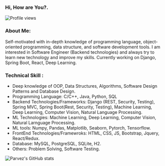 <!-- - 👋 Hi, I’m @parvez86
- 👀 I’m interested in ...
- 🌱 I’m currently learning ...
- 💞️ I’m looking to collaborate on ...
- 📫 How to reach me ...

<!---
parvez86/parvez86 is a ✨ special ✨ repository because its `README.md` (this file) appears on your GitHub profile.
You can click the Preview link to take a look at your changes.
---> 
### Hi, How are You?.
![Profile views](https://gpvc.arturio.dev/parvez86)
### About Me:
Self-motivated with in-depth knowledge of programming language, object-oriented programming, data structure, and software development tools. I am interested in Software Engineer (Backend technologies) and always try to learn new technology and improve my skills. Currently working on Django, Spring Boot, React, Deep Learning.

### Technical Skill :

* Deep knowledge of OOP, Data Structures, Algorithms, Software Design Patterns and Database Design.
* Programming Language: C/C++, Java, Python, SQL
* Backend Technologies/Frameworks: Django (REST, Security, Testing), Spring MVC, Spring Boot(Rest, Security, Testing), Machine Learning, Deep Learning, Computer Vision, Natural Language Processing.
* ML Technologies: Machine Learning, Deep Learning, Computer Vision, Natural Larnguage Processing.
* ML tools: Numpy, Pandas, Matplotlib, Seaborn, Pytorch, Tensorflow.
* FrontEnd Technologies/Framewroks: HTML, CSS, JS, Bootstrap, Jquery, React/Redux.
* Database: MySQL, PostgreSQL, SQLite, H2.
* Others: Problem Solving, Software Testing.


<!--
## ⚙️ Technologies & Tools
<img src="https://img.shields.io/badge/Languages-151515?style=for-the-badge&logo=plex&logoColor=FFFFFF">![C](https://img.shields.io/badge/c-%2300599C.svg?style=for-the-badge&logo=c&logoColor=white)![Java](https://img.shields.io/badge/java-%23ED8B00.svg?style=for-the-badge&logo=java&logoColor=white)![Python](https://img.shields.io/badge/python-3670A0?style=for-the-badge&logo=python&logoColor=ffdd54)![C++](https://img.shields.io/badge/c++-%2300599C.svg?style=for-the-badge&logo=c%2B%2B&logoColor=white)<br/>
<img src="https://img.shields.io/badge/Frameworks-151515?style=for-the-badge&logo=IPFS&logoColor=FFFFFF">![Django](https://img.shields.io/badge/django-%23092E20.svg?style=for-the-badge&logo=django&logoColor=white)![badge-git](https://img.shields.io/badge/git-151515?style=for-the-badge&logo=git&logoColor=79740e&labelColor=151515)![Bootstrap](https://img.shields.io/badge/bootstrap-%23563D7C.svg?style=for-the-badge&logo=bootstrap&logoColor=white) <br/>
<img src="https://img.shields.io/badge/Database-151515?style=for-the-badge&logo=Redis&logoColor=FFFFFF">![Postgres](https://img.shields.io/badge/postgres-%23316192.svg?style=for-the-badge&logo=postgresql&logoColor=white)![badge-mysql](https://img.shields.io/badge/mysql-151515?style=for-the-badge&logo=mysql&logoColor=79740e&labelColor=151515)![SQLite](https://img.shields.io/badge/sqlite-%2307405e.svg?style=for-the-badge&logo=sqlite&logoColor=white)
-->

<!-- ![GitHub metrics](https://metrics.lecoq.io/parvez86) -->

![Parvez's GitHub stats](https://github-readme-stats.vercel.app/api?username=parvez86&hide=prs&show_icons=true&theme=radical&count_private=true)


